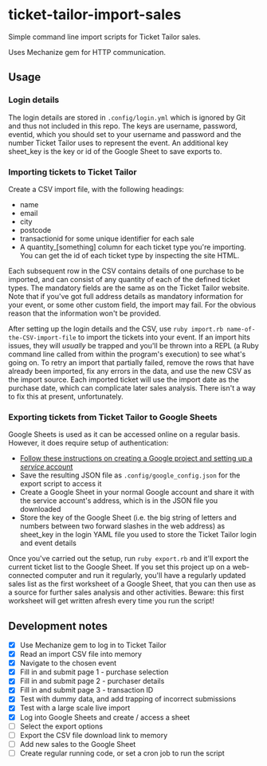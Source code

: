# ticket-tailor-import-sales
Simple command line import scripts for Ticket Tailor sales.

Uses Mechanize gem for HTTP communication.

## Usage
### Login details
The login details are stored in `.config/login.yml` which is ignored by Git and thus not included in this repo. The keys are username, password, eventid, which you should set to your username and password and the number Ticket Tailor uses to represent the event. An additional key sheet_key is the key or id of the Google Sheet to save exports to.

### Importing tickets to Ticket Tailor
Create a CSV import file, with the following headings:
* name
* email
* city
* postcode
* transactionid for some unique identifier for each sale
* A quantity_[something] column for each ticket type you're importing. You can get the id of each ticket type by inspecting the site HTML.

Each subsequent row in the CSV contains details of one purchase to be imported, and can consist of any quantity of each of the defined ticket types. The mandatory fields are the same as on the Ticket Tailor website. Note that if you've got full address details as mandatory information for your event, or some other custom field, the import may fail. For the obvious reason that the information won't be provided.

After setting up the login details and the CSV, use `ruby import.rb name-of-the-CSV-import-file` to import the tickets into your event. If an import hits issues, they will _usually_ be trapped and you'll be thrown into a REPL (a Ruby command line called from within the program's execution) to see what's going on. To retry an import that partially failed, remove the rows that have already been imported, fix any errors in the data, and use the new CSV as the import source. Each imported ticket will use the import date as the purchase date, which can complicate later sales analysis. There isn't a way to fix this at present, unfortunately.

### Exporting tickets from Ticket Tailor to Google Sheets
Google Sheets is used as it can be accessed online on a regular basis. However, it does require setup of authentication:

* [Follow these instructions on creating a Google project and setting up a *service* account](https://github.com/gimite/google-drive-ruby/blob/master/doc/authorization.md)
* Save the resulting JSON file as `.config/google_config.json` for the export script to access it
* Create a Google Sheet in your normal Google account and share it with the service account's address, which is in the JSON file you downloaded
* Store the key of the Google Sheet (i.e. the big string of letters and numbers between two forward slashes in the web address) as sheet_key in the login YAML file you used to store the Ticket Tailor login and event details

Once you've carried out the setup, run `ruby export.rb` and it'll export the current ticket list to the Google Sheet. If you set this project up on a web-connected computer and run it regularly, you'll have a regularly updated sales list as the first worksheet of a Google Sheet, that you can then use as a source for further sales analysis and other activities. Beware: this first worksheet will get written afresh every time you run the script!

## Development notes

- [x] Use Mechanize gem to log in to Ticket Tailor
- [x] Read an import CSV file into memory
- [x] Navigate to the chosen event
- [x] Fill in and submit page 1 - purchase selection
- [x] Fill in and submit page 2 - purchaser details
- [x] Fill in and submit page 3 - transaction ID
- [x] Test with dummy data, and add trapping of incorrect submissions
- [x] Test with a large scale live import
- [x] Log into Google Sheets and create / access a sheet
- [ ] Select the export options
- [ ] Export the CSV file download link to memory
- [ ] Add new sales to the Google Sheet
- [ ] Create regular running code, or set a cron job to run the script
